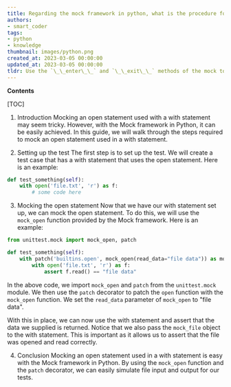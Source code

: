 ```yaml
---
title: Regarding the mock framework in python, what is the procedure for mocking an open statement that is implemented within a with statement?
authors:
- smart_coder
tags:
- python
- knowledge
thumbnail: images/python.png
created_at: 2023-03-05 00:00:00
updated_at: 2023-03-05 00:00:00
tldr: Use the `\_\_enter\_\_` and `\_\_exit\_\_` methods of the mock to mock the `with` statement.
---
```


**Contents**

[TOC]

1. Introduction
Mocking an open statement used with a with statement may seem tricky. However, with the Mock framework in Python, it can be easily achieved. In this guide, we will walk through the steps required to mock an open statement used in a with statement.

2. Setting up the test
The first step is to set up the test. We will create a test case that has a with statement that uses the open statement. Here is an example:

```python
def test_something(self):
    with open('file.txt', 'r') as f:
        # some code here
```

3. Mocking the open statement
Now that we have our with statement set up, we can mock the open statement. To do this, we will use the `mock_open` function provided by the Mock framework. Here is an example:

```python
from unittest.mock import mock_open, patch

def test_something(self):
    with patch('builtins.open', mock_open(read_data="file data")) as mock_file:
        with open('file.txt', 'r') as f:
            assert f.read() == "file data"
```

In the above code, we import `mock_open` and `patch` from the `unittest.mock` module. We then use the `patch` decorator to patch the `open` function with the `mock_open` function. We set the `read_data` parameter of `mock_open` to "file data".

With this in place, we can now use the with statement and assert that the data we supplied is returned. Notice that we also pass the `mock_file` object to the with statement. This is important as it allows us to assert that the file was opened and read correctly.

4. Conclusion
Mocking an open statement used in a with statement is easy with the Mock framework in Python. By using the `mock_open` function and the `patch` decorator, we can easily simulate file input and output for our tests.
